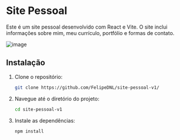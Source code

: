 # Site Pessoal

Este é um site pessoal desenvolvido com React e Vite. O site inclui informações sobre mim, meu currículo, portfólio e formas de contato.

![image](https://github.com/user-attachments/assets/fe96867d-c642-442e-ad67-5d8713261446)

## Instalação

1. Clone o repositório:
    ```sh
    git clone https://github.com/FelipeDNL/site-pessoal-v1/
    ```
2. Navegue até o diretório do projeto:
    ```sh
    cd site-pessoal-v1
    ```
3. Instale as dependências:
    ```sh
    npm install
    ```
